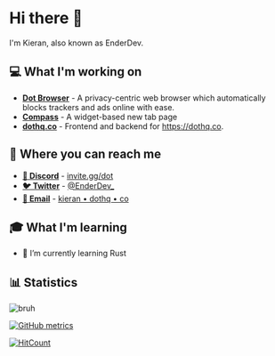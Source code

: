 # Hi there 👋

I'm Kieran, also known as EnderDev.

## 💻 What I'm working on

* **[Dot Browser](https://github.com/dothq/browser)** - A privacy-centric web browser which automatically blocks trackers and ads online with ease.
* **[Compass](https://github.com/dothq/ntp)** - A widget-based new tab page 
* **[dothq.co](https://github.com/dothq/dothq.co)** - Frontend and backend for https://dothq.co.

## 📣 Where you can reach me

* **[💬 Discord](https://invite.gg/dot)** - [invite.gg/dot](https://invite.gg/dot)
* **[🐦 Twitter](https://twitter.com/EnderDev_)** - [@EnderDev_](https://twitter.com/EnderDev_)
* **[📧 Email](mailto:kieran@dothq.co)** -  [kieran • dothq • co](mailto:kieran@dothq.co)

## 🎓 What I'm learning

* 🌱 I’m currently learning Rust

## 📊 Statistics

![bruh](https://github-readme-stats.vercel.app/api?username=enderdev&show_icons=true)

[![GitHub metrics](https://metrics.lecoq.io/EnderDev?base.community=0&base.repositories=0&base.metadata=0)](https://github.com/lowlighter/metrics)

[![HitCount](http://hits.dwyl.com/EnderDev/EnderDev.svg)](http://hits.dwyl.com/EnderDev/EnderDev)

